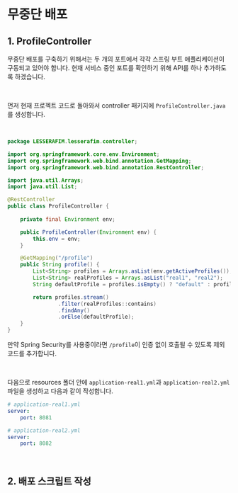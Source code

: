 # 무중단 배포

## 1. ProfileController

무중단 배포를 구축하기 위해서는 두 개의 포트에서 각각 스프링 부트 애플리케이션이 구동되고 있어야 합니다. 현재 서비스 중인 포트를 확인하기 위해 API를 하나 추가하도록 하겠습니다.

<br>

먼저 현재 프로젝트 코드로 돌아와서 controller 패키지에 `ProfileController.java`를 생성합니다.

<br>

```java
package LESSERAFIM.lesserafim.controller;

import org.springframework.core.env.Environment;
import org.springframework.web.bind.annotation.GetMapping;
import org.springframework.web.bind.annotation.RestController;

import java.util.Arrays;
import java.util.List;

@RestController
public class ProfileController {
    
    private final Environment env;

    public ProfileController(Environment env) {
        this.env = env;
    }

    @GetMapping("/profile")
    public String profile() {
        List<String> profiles = Arrays.asList(env.getActiveProfiles());
        List<String> realProfiles = Arrays.asList("real1", "real2");
        String defaultProfile = profiles.isEmpty() ? "default" : profiles.get(0);

        return profiles.stream()
                .filter(realProfiles::contains)
                .findAny()
                .orElse(defaultProfile);
    }
}

```

만약 Spring Security를 사용중이라면 `/profile`이 인증 없이 호출될 수 있도록 제외 코드를 추가합니다.

<br>

다음으로 resources 폴더 안에 `application-real1.yml`과 `application-real2.yml` 파일을 생성하고 다음과 같이 작성합니다.

```yml
# application-real1.yml
server:
    port: 8081
```
```yml
# application-real2.yml
server:
    port: 8082
```

<br>

## 2. 배포 스크립트 작성



